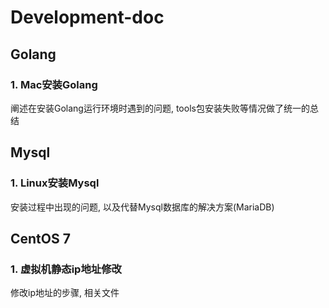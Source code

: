 # Development-doc

## Golang
  ### 1. Mac安装Golang
  阐述在安装Golang运行环境时遇到的问题, tools包安装失败等情况做了统一的总结

## Mysql
  ### 1. Linux安装Mysql
  安装过程中出现的问题, 以及代替Mysql数据库的解决方案(MariaDB)
  
## CentOS 7
  ### 1. 虚拟机静态ip地址修改
  修改ip地址的步骤, 相关文件



